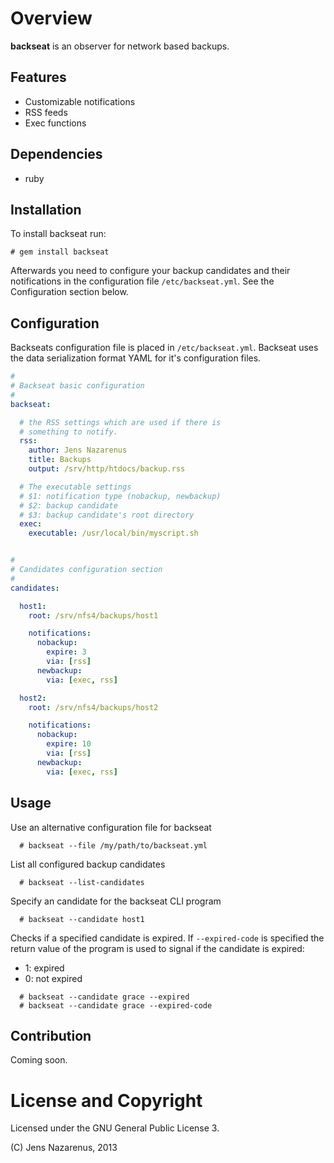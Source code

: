 Overview
========
**backseat** is an observer for network based backups.

Features
--------
  - Customizable notifications
  - RSS feeds 
  - Exec functions

Dependencies
------------
  - ruby

Installation
------------
To install backseat run:
```
# gem install backseat
```

Afterwards you need to configure your backup candidates and their notifications in
the configuration file `/etc/backseat.yml`. See the Configuration section below.

Configuration
-------------
Backseats configuration file is placed in `/etc/backseat.yml`. Backseat uses
the data serialization format YAML for it's configuration files.

```YAML
#
# Backseat basic configuration
#
backseat:

  # the RSS settings which are used if there is 
  # something to notify.
  rss:
    author: Jens Nazarenus
    title: Backups
    output: /srv/http/htdocs/backup.rss

  # The executable settings
  # $1: notification type (nobackup, newbackup)
  # $2: backup candidate
  # $3: backup candidate's root directory
  exec:
    executable: /usr/local/bin/myscript.sh


#
# Candidates configuration section
#
candidates: 

  host1:
    root: /srv/nfs4/backups/host1

    notifications:
      nobackup:
        expire: 3
        via: [rss]
      newbackup:
        via: [exec, rss]

  host2:
    root: /srv/nfs4/backups/host2

    notifications:
      nobackup:
        expire: 10
        via: [rss]
      newbackup:
        via: [exec, rss]
```

Usage
-----
Use an alternative configuration file for backseat
```
  # backseat --file /my/path/to/backseat.yml
```

List all configured backup candidates
```
  # backseat --list-candidates
```

Specify an candidate for the backseat CLI program
```
  # backseat --candidate host1
```

Checks if a specified candidate is expired. If `--expired-code` is specified the return value of the program is
used to signal if the candidate is expired:
  - 1: expired
  - 0: not expired

``` 
  # backseat --candidate grace --expired
  # backseat --candidate grace --expired-code
```




Contribution
------------
Coming soon.

License and Copyright
=====================
Licensed under the GNU General Public License 3.

(C) Jens Nazarenus, 2013
